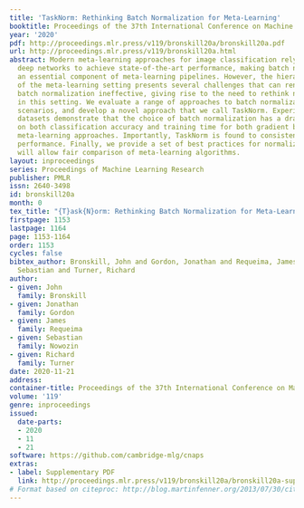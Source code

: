 ```yaml
---
title: 'TaskNorm: Rethinking Batch Normalization for Meta-Learning'
booktitle: Proceedings of the 37th International Conference on Machine Learning
year: '2020'
pdf: http://proceedings.mlr.press/v119/bronskill20a/bronskill20a.pdf
url: http://proceedings.mlr.press/v119/bronskill20a.html
abstract: Modern meta-learning approaches for image classification rely on increasingly
  deep networks to achieve state-of-the-art performance, making batch normalization
  an essential component of meta-learning pipelines. However, the hierarchical nature
  of the meta-learning setting presents several challenges that can render conventional
  batch normalization ineffective, giving rise to the need to rethink normalization
  in this setting. We evaluate a range of approaches to batch normalization for meta-learning
  scenarios, and develop a novel approach that we call TaskNorm. Experiments on fourteen
  datasets demonstrate that the choice of batch normalization has a dramatic effect
  on both classification accuracy and training time for both gradient based- and gradient-free
  meta-learning approaches. Importantly, TaskNorm is found to consistently improve
  performance. Finally, we provide a set of best practices for normalization that
  will allow fair comparison of meta-learning algorithms.
layout: inproceedings
series: Proceedings of Machine Learning Research
publisher: PMLR
issn: 2640-3498
id: bronskill20a
month: 0
tex_title: "{T}ask{N}orm: Rethinking Batch Normalization for Meta-Learning"
firstpage: 1153
lastpage: 1164
page: 1153-1164
order: 1153
cycles: false
bibtex_author: Bronskill, John and Gordon, Jonathan and Requeima, James and Nowozin,
  Sebastian and Turner, Richard
author:
- given: John
  family: Bronskill
- given: Jonathan
  family: Gordon
- given: James
  family: Requeima
- given: Sebastian
  family: Nowozin
- given: Richard
  family: Turner
date: 2020-11-21
address: 
container-title: Proceedings of the 37th International Conference on Machine Learning
volume: '119'
genre: inproceedings
issued:
  date-parts:
  - 2020
  - 11
  - 21
software: https://github.com/cambridge-mlg/cnaps
extras:
- label: Supplementary PDF
  link: http://proceedings.mlr.press/v119/bronskill20a/bronskill20a-supp.pdf
# Format based on citeproc: http://blog.martinfenner.org/2013/07/30/citeproc-yaml-for-bibliographies/
---
```


